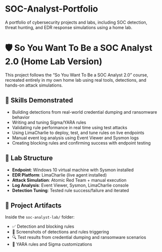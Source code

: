 # SOC-Analyst-Portfolio
A portfolio of cybersecurity projects and labs, including SOC detection, threat hunting, and EDR response simulations using a home lab.
# 🛡️ So You Want To Be a SOC Analyst 2.0 (Home Lab Version)

This project follows the “So You Want To Be a SOC Analyst 2.0” course, recreated entirely in my own home lab using real tools, detections, and hands-on attack simulations.

## 🔧 Skills Demonstrated
- Building detections from real-world credential dumping and ransomware behavior  
- Writing and tuning Sigma/YARA rules  
- Validating rule performance in real time using test attacks  
- Using LimaCharlie to deploy, test, and tune rules on live endpoints  
- Manual event log analysis using Event Viewer and Sysmon logs  
- Creating blocking rules and confirming success with endpoint testing

## 🧪 Lab Structure
- **Endpoint**: Windows 10 virtual machine with Sysmon installed  
- **EDR Platform**: LimaCharlie (live agent installed)  
- **Attack Simulation**: Atomic Red Team + manual execution  
- **Log Analysis**: Event Viewer, Sysmon, LimaCharlie console  
- **Detection Tuning**: Tested rule success/failure and iterated

## 📂 Project Artifacts
Inside the `soc-analyst-lab/` folder:
- ✅ Detection and blocking rules  
- 📸 Screenshots of detections and rules triggering  
- 🔍 Test results from credential dumping and ransomware scenarios  
- 🧬 YARA rules and Sigma customizations
